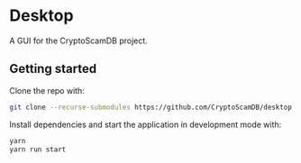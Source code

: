 # Desktop

A GUI for the CryptoScamDB project.

## Getting started

Clone the repo with:

```bash
git clone --recurse-submodules https://github.com/CryptoScamDB/desktop.git
```

Install dependencies and start the application in development mode with:

```bash
yarn
yarn run start
```
